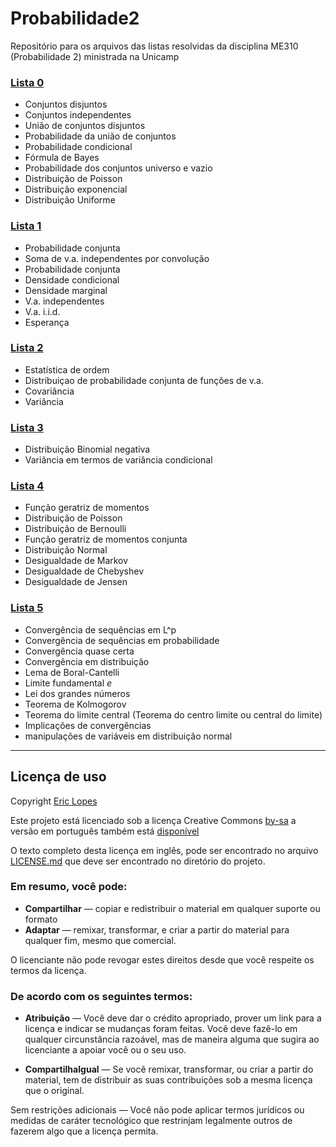 # Probabilidade2

Repositório para os arquivos das listas resolvidas da disciplina ME310 (Probabilidade 2) ministrada na Unicamp

### [Lista 0](lista-0.pdf)

* Conjuntos disjuntos
* Conjuntos independentes
* União de conjuntos disjuntos
* Probabilidade da união de conjuntos
* Probabilidade condicional
* Fórmula de Bayes
* Probabilidade dos conjuntos universo e vazio
* Distribuição de Poisson
* Distribuição exponencial
* Distribuição Uniforme

### [Lista 1](lista-1.pdf)

* Probabilidade conjunta
* Soma de v.a. independentes por convolução
* Probabilidade conjunta
* Densidade condicional
* Densidade marginal
* V.a. independentes
* V.a. i.i.d.
* Esperança

### [Lista 2](lista-2.pdf)

* Estatística de ordem
* Distribuiçao de probabilidade conjunta de funções de v.a.
* Covariância
* Variância

### [Lista 3](lista-3.pdf)

* Distribuição Binomial negativa
* Variância em termos de variância condicional

### [Lista 4](lista-4.pdf)

* Função geratriz de momentos
* Distribuição de Poisson
* Distribuição de Bernoulli
* Função geratriz de momentos conjunta
* Distribuição Normal
* Desigualdade de Markov
* Desigualdade de Chebyshev
* Desigualdade de Jensen

### [Lista 5](lista-5.pdf)

* Convergência de sequências em L^p
* Convergência de sequências em probabilidade
* Convergência quase certa
* Convergência em distribuição
* Lema de Boral-Cantelli
* Limite fundamental *e*
* Lei dos grandes números
* Teorema de Kolmogorov
* Teorema do limite central (Teorema do centro limite ou central do limite)
* Implicações de convergências
* manipulações de variáveis em distribuição normal

----

## Licença de uso

Copyright [Eric Lopes](https://github.com/nullhack)

Este projeto está licenciado sob a licença Creative Commons [by-sa](https://creativecommons.org/licenses/by-sa/4.0/legalcode.txt) a versão em português também está [disponível](https://creativecommons.org/licenses/by-sa/4.0/deed.pt_BR)

O texto completo desta licença em inglês, pode ser encontrado no arquivo [LICENSE.md](LICENSE.md) que deve ser encontrado no diretório do projeto.

### Em resumo, você pode:

* **Compartilhar** — copiar e redistribuir o material em qualquer suporte ou formato
* **Adaptar** — remixar, transformar, e criar a partir do material para qualquer fim, mesmo que comercial.

O licenciante não pode revogar estes direitos desde que você respeite os termos da licença.

### De acordo com os seguintes termos:

* **Atribuição** — Você deve dar o crédito apropriado, prover um link para a licença e indicar se mudanças foram feitas. Você deve fazê-lo em qualquer circunstância razoável, mas de maneira alguma que sugira ao licenciante a apoiar você ou o seu uso.

* **CompartilhaIgual** — Se você remixar, transformar, ou criar a partir do material, tem de distribuir as suas contribuições sob a mesma licença que o original.

Sem restrições adicionais — Você não pode aplicar termos jurídicos ou medidas de caráter tecnológico que restrinjam legalmente outros de fazerem algo que a licença permita.
